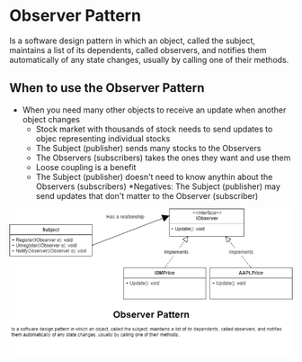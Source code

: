 ﻿# Observer Pattern

Is a software design pattern in which an object, called the subject, maintains a list of its dependents, called observers, and notifies them automatically of any state changes, usually by calling one of their methods.

## When to use the Observer Pattern

* When you need many other objects to receive an update when another object changes
	* Stock market with thousands of stock needs to send updates to objec representing individual stocks
	* The Subject (publisher) sends many stocks to the Observers
	* The Observers (subscribers) takes the ones they want and use them
	* Loose coupling is a benefit
	* The Subject (publisher) doesn't need to know anythin about the Observers (subscribers)
*Negatives: The Subject (publisher) may send updates that don't matter to the Observer (subscriber)

![ObserverPattern](../../Assets/ObserverPattern.png)